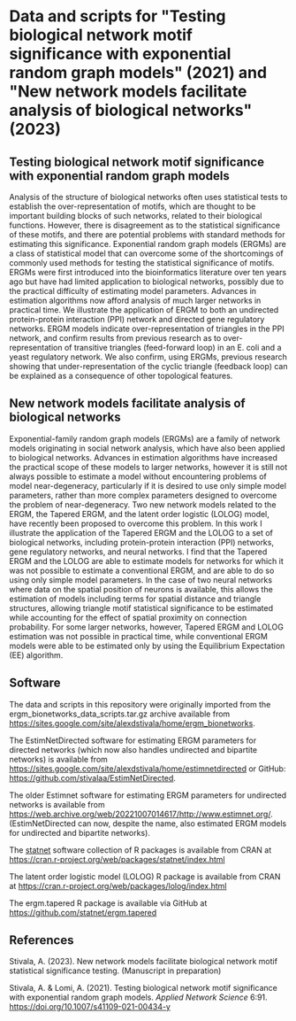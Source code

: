 # Data and scripts for "Testing biological network motif significance with exponential random graph models" (2021) and "New network models facilitate analysis of biological networks" (2023)

## Testing biological network motif significance with exponential random graph models
Analysis of the structure of biological networks often uses statistical tests to establish the over-representation of motifs, which are thought to be important building blocks of such networks, related to their biological functions. However, there is disagreement as to the statistical significance of these motifs, and there are potential problems with standard methods for estimating this significance. Exponential random graph models (ERGMs) are a class of statistical model that can overcome some of the shortcomings of commonly used methods for testing the statistical significance of motifs. ERGMs were first introduced into the bioinformatics literature over ten years ago but have had limited application to biological networks, possibly due to the practical difficulty of estimating model parameters. Advances in estimation algorithms now afford analysis of much larger networks in practical time. We illustrate the application of ERGM to both an undirected protein-protein interaction (PPI) network and directed gene regulatory networks. ERGM models indicate over-representation of triangles in the PPI network, and confirm results from previous research as to over-representation of transitive triangles (feed-forward loop) in an E. coli and a yeast regulatory network. We also confirm, using ERGMs, previous research showing that under-representation of the cyclic triangle (feedback loop) can be explained as a consequence of other topological features.


## New network models facilitate analysis of biological networks

Exponential-family random graph models (ERGMs) are a family of network models originating in social network analysis, which have also been applied to biological networks. Advances in estimation algorithms have increased the practical scope of these models to larger networks, however it is still not always possible to estimate a model without encountering problems of model near-degeneracy, particularly if it is desired to use only simple model parameters, rather than more complex parameters designed to overcome the problem of near-degeneracy. Two new network models related to the ERGM, the Tapered ERGM, and the latent order logistic (LOLOG) model, have recently been proposed to overcome this problem. In this work I illustrate the application of the Tapered ERGM and the LOLOG to a set of biological networks, including protein-protein interaction (PPI) networks, gene regulatory networks, and neural networks. I find that the Tapered ERGM and the LOLOG are able to estimate models for networks for which it was not possible to estimate a conventional ERGM, and are able to do so using only simple model parameters. In the case of two neural networks where data on the spatial position of neurons is available, this allows the estimation of models including terms for spatial distance and triangle structures, allowing triangle motif statistical significance to be estimated while accounting for the effect of spatial proximity on connection probability. For some larger networks, however, Tapered ERGM and LOLOG estimation was not possible in practical time, while conventional ERGM models were able to be estimated only by using the Equilibrium Expectation (EE) algorithm.


## Software

The data and scripts in this repository were originally imported from the ergm_bionetworks_data_scripts.tar.gz archive available from https://sites.google.com/site/alexdstivala/home/ergm_bionetworks.

The EstimNetDirected software for estimating ERGM parameters for directed networks (which now also handles undirected and bipartite networks) is available from https://sites.google.com/site/alexdstivala/home/estimnetdirected or GitHub: https://github.com/stivalaa/EstimNetDirected.

The older Estimnet software for estimating ERGM parameters for undirected networks is available from https://web.archive.org/web/20221007014617/http://www.estimnet.org/. (EstimNetDirected can now, despite the name, also estimated ERGM models for undirected and bipartite networks).

The [statnet](https://statnet.org/) software collection of R packages is available from CRAN at https://cran.r-project.org/web/packages/statnet/index.html

The latent order logistic model (LOLOG) R package is available from CRAN at https://cran.r-project.org/web/packages/lolog/index.html

The ergm.tapered R package is available via GitHub at https://github.com/statnet/ergm.tapered


## References

Stivala, A. (2023). New network models facilitate biological network motif statistical significance testing. (Manuscript in preparation)

Stivala, A. & Lomi, A. (2021). Testing biological network motif significance with exponential random graph models. _Applied Network Science_ 6:91. https://doi.org/10.1007/s41109-021-00434-y

